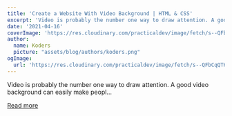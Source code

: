 ```yaml
---
title: 'Create a Website With Video Background | HTML & CSS'
excerpt: 'Video is probably the number one way to draw attention. A good video background can easily make peopl...'
date: '2021-04-16'
coverImage: 'https://res.cloudinary.com/practicaldev/image/fetch/s--QFbCqQTH--/c_imagga_scale,f_auto,fl_progressive,h_420,q_auto,w_1000/https://dev-to-uploads.s3.amazonaws.com/uploads/articles/18r91hrgckgnuynpbakh.png'
author:
  name: Koders
  picture: "assets/blog/authors/koders.png"
ogImage:
  url: 'https://res.cloudinary.com/practicaldev/image/fetch/s--QFbCqQTH--/c_imagga_scale,f_auto,fl_progressive,h_420,q_auto,w_1000/https://dev-to-uploads.s3.amazonaws.com/uploads/articles/18r91hrgckgnuynpbakh.png'
---
```


Video is probably the number one way to draw attention. A good video background can easily make peopl...

[Read more](https://dev.to/pawanbhayde/create-a-website-with-video-background-html-css-fao)
